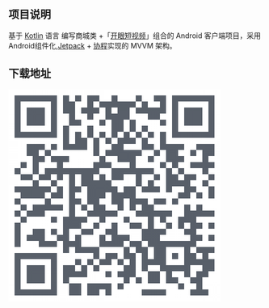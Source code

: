 ## 项目说明

基于 [Kotlin][1] 语言 编写商城类 +「[开眼短视频][2]」组合的 Android 客户端项目，采用 Android组件化,[Jetpack][3] + [协程][4]实现的 MVVM
架构。

## 下载地址

![avatar](pic/QRCode.png)


[1]:https://kotlinlang.org

[2]:https://www.kaiyanapp.com

[3]:https://developer.android.com/jetpack

[4]:https://github.com/Kotlin/kotlinx.coroutines
